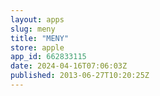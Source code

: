 ```yaml
---
layout: apps
slug: meny
title: "MENY"
store: apple
app_id: 662833115
date: 2024-04-16T07:06:03Z
published: 2013-06-27T10:20:25Z
---
```

